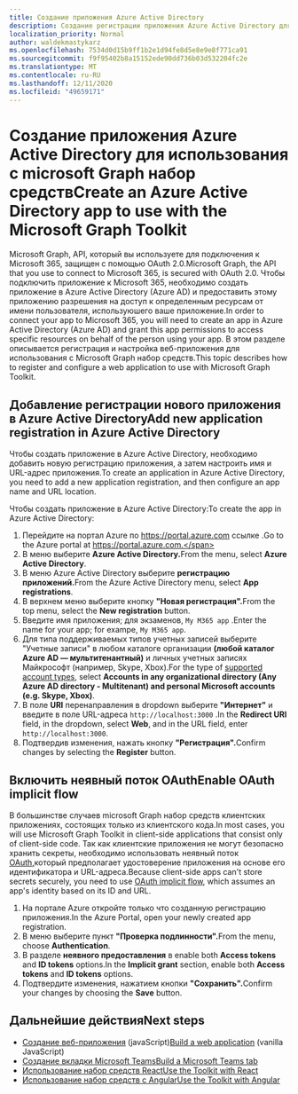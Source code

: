 ```yaml
---
title: Создание приложения Azure Active Directory
description: Создание регистрации приложения Azure Active Directory для связи с Microsoft 365
localization_priority: Normal
author: waldekmastykarz
ms.openlocfilehash: 7534d0d15b9ff1b2e1d94fe8d5e8e9e8f771ca91
ms.sourcegitcommit: f9f95402b8a15152ede90dd736b03d532204fc2e
ms.translationtype: MT
ms.contentlocale: ru-RU
ms.lasthandoff: 12/11/2020
ms.locfileid: "49659171"
---
```

# <a name="create-an-azure-active-directory-app-to-use-with-the-microsoft-graph-toolkit"></a><span data-ttu-id="4324e-103">Создание приложения Azure Active Directory для использования с microsoft Graph набор средств</span><span class="sxs-lookup"><span data-stu-id="4324e-103">Create an Azure Active Directory app to use with the Microsoft Graph Toolkit</span></span>

<span data-ttu-id="4324e-104">Microsoft Graph, API, который вы используете для подключения к Microsoft 365, защищен с помощью OAuth 2.0.</span><span class="sxs-lookup"><span data-stu-id="4324e-104">Microsoft Graph, the API that you use to connect to Microsoft 365, is secured with OAuth 2.0.</span></span> <span data-ttu-id="4324e-105">Чтобы подключить приложение к Microsoft 365, необходимо создать приложение в Azure Active Directory (Azure AD) и предоставить этому приложению разрешения на доступ к определенным ресурсам от имени пользователя, используюшего ваше приложение.</span><span class="sxs-lookup"><span data-stu-id="4324e-105">In order to connect your app to Microsoft 365, you will need to create an app in Azure Active Directory (Azure AD) and grant this app permissions to access specific resources on behalf of the person using your app.</span></span> <span data-ttu-id="4324e-106">В этом разделе описывается регистрация и настройка веб-приложения для использования с Microsoft Graph набор средств.</span><span class="sxs-lookup"><span data-stu-id="4324e-106">This topic describes how to register and configure a web application to use with Microsoft Graph Toolkit.</span></span>

## <a name="add-new-application-registration-in-azure-active-directory"></a><span data-ttu-id="4324e-107">Добавление регистрации нового приложения в Azure Active Directory</span><span class="sxs-lookup"><span data-stu-id="4324e-107">Add new application registration in Azure Active Directory</span></span>

<span data-ttu-id="4324e-108">Чтобы создать приложение в Azure Active Directory, необходимо добавить новую регистрацию приложения, а затем настроить имя и URL-адрес приложения.</span><span class="sxs-lookup"><span data-stu-id="4324e-108">To create an application in Azure Active Directory, you need to add a new application registration, and then configure an app name and URL location.</span></span>

<span data-ttu-id="4324e-109">Чтобы создать приложение в Azure Active Directory:</span><span class="sxs-lookup"><span data-stu-id="4324e-109">To create the app in Azure Active Directory:</span></span>

1. <span data-ttu-id="4324e-110">Перейдите на портал Azure по https://portal.azure.com ссылке .</span><span class="sxs-lookup"><span data-stu-id="4324e-110">Go to the Azure portal at https://portal.azure.com.</span></span>
1. <span data-ttu-id="4324e-111">В меню выберите **Azure Active Directory.**</span><span class="sxs-lookup"><span data-stu-id="4324e-111">From the menu, select **Azure Active Directory**.</span></span>
1. <span data-ttu-id="4324e-112">В меню Azure Active Directory выберите **регистрацию приложений.**</span><span class="sxs-lookup"><span data-stu-id="4324e-112">From the Azure Active Directory menu, select **App registrations**.</span></span>
1. <span data-ttu-id="4324e-113">В верхнем меню выберите кнопку **"Новая регистрация".**</span><span class="sxs-lookup"><span data-stu-id="4324e-113">From the top menu, select the **New registration** button.</span></span>
1. <span data-ttu-id="4324e-114">Введите имя приложения; для экзаменов, `My M365 app` .</span><span class="sxs-lookup"><span data-stu-id="4324e-114">Enter the name for your app; for exampe, `My M365 app`.</span></span>
1. <span data-ttu-id="4324e-115">Для типа [](/azure/active-directory/develop/single-and-multi-tenant-apps#who-can-sign-in-to-your-app)поддерживаемых типов учетных записей выберите "Учетные записи" в любом каталоге организации **(любой каталог Azure AD — мультитенантный)** и личных учетных записях Майкрософт (например, Skype, Xbox).</span><span class="sxs-lookup"><span data-stu-id="4324e-115">For the type of [supported account types](/azure/active-directory/develop/single-and-multi-tenant-apps#who-can-sign-in-to-your-app), select **Accounts in any organizational directory (Any Azure AD directory - Multitenant) and personal Microsoft accounts (e.g. Skype, Xbox)**.</span></span>
1. <span data-ttu-id="4324e-116">В поле **URI** перенаправления в dropdown выберите **"Интернет"** и введите в поле URL-адреса `http://localhost:3000` .</span><span class="sxs-lookup"><span data-stu-id="4324e-116">In the **Redirect URI** field, in the dropdown, select **Web**, and in the URL field, enter `http://localhost:3000`.</span></span>
1. <span data-ttu-id="4324e-117">Подтвердив изменения, нажать кнопку **"Регистрация".**</span><span class="sxs-lookup"><span data-stu-id="4324e-117">Confirm changes by selecting the **Register** button.</span></span>

## <a name="enable-oauth-implicit-flow"></a><span data-ttu-id="4324e-118">Включить неявный поток OAuth</span><span class="sxs-lookup"><span data-stu-id="4324e-118">Enable OAuth implicit flow</span></span>

<span data-ttu-id="4324e-119">В большинстве случаев microsoft Graph набор средств клиентских приложениях, состоящих только из клиентского кода.</span><span class="sxs-lookup"><span data-stu-id="4324e-119">In most cases, you will use Microsoft Graph Toolkit in client-side applications that consist only of client-side code.</span></span> <span data-ttu-id="4324e-120">Так как клиентские приложения не могут безопасно хранить секреты, необходимо использовать неявный поток [OAuth,](/azure/active-directory/develop/v2-oauth2-implicit-grant-flow?WT.mc_id=m365-10340-wmastyka)который предполагает удостоверение приложения на основе его идентификатора и URL-адреса.</span><span class="sxs-lookup"><span data-stu-id="4324e-120">Because client-side apps can't store secrets securely, you need to use [OAuth implicit flow](/azure/active-directory/develop/v2-oauth2-implicit-grant-flow?WT.mc_id=m365-10340-wmastyka), which assumes an app's identity based on its ID and URL.</span></span>

1. <span data-ttu-id="4324e-121">На портале Azure откройте только что созданную регистрацию приложения.</span><span class="sxs-lookup"><span data-stu-id="4324e-121">In the Azure Portal, open your newly created app registration.</span></span>
1. <span data-ttu-id="4324e-122">В меню выберите пункт **"Проверка подлинности".**</span><span class="sxs-lookup"><span data-stu-id="4324e-122">From the menu, choose **Authentication**.</span></span>
1. <span data-ttu-id="4324e-123">В разделе **неявного предоставления** в enable both **Access tokens** and **ID tokens** options.</span><span class="sxs-lookup"><span data-stu-id="4324e-123">In the **Implicit grant** section, enable both **Access tokens** and **ID tokens** options.</span></span>
1. <span data-ttu-id="4324e-124">Подтвердите изменения, нажатием кнопки **"Сохранить".**</span><span class="sxs-lookup"><span data-stu-id="4324e-124">Confirm your changes by choosing the **Save** button.</span></span>

## <a name="next-steps"></a><span data-ttu-id="4324e-125">Дальнейшие действия</span><span class="sxs-lookup"><span data-stu-id="4324e-125">Next steps</span></span>

- <span data-ttu-id="4324e-126">[Создание веб-приложения](./build-a-web-app.md) (javaScript)</span><span class="sxs-lookup"><span data-stu-id="4324e-126">[Build a web application](./build-a-web-app.md) (vanilla JavaScript)</span></span>
- [<span data-ttu-id="4324e-127">Создание вкладки Microsoft Teams</span><span class="sxs-lookup"><span data-stu-id="4324e-127">Build a Microsoft Teams tab</span></span>](./build-a-microsoft-teams-tab.md)
- [<span data-ttu-id="4324e-128">Использование набор средств React</span><span class="sxs-lookup"><span data-stu-id="4324e-128">Use the Toolkit with React</span></span>](./use-toolkit-with-react.md)
- [<span data-ttu-id="4324e-129">Использование набор средств с Angular</span><span class="sxs-lookup"><span data-stu-id="4324e-129">Use the Toolkit with Angular</span></span>](./use-toolkit-with-angular.md)
